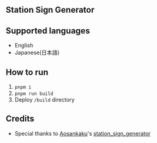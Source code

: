 ## Station Sign Generator

## Supported languages
- English
- Japanese(日本語)

## How to run
1. `pnpm i`
1. `pnpm run build`
1. Deploy `/build` directory

## Credits
- Special thanks to [Aosankaku](https://github.com/AoSankaku)'s [station_sign_generator](https://github.com/AoSankaku/station_sign_generator)
